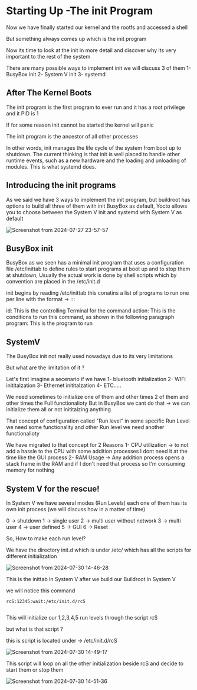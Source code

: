 # Starting Up -The init Program

Now we have finally started our kernel and the rootfs and accessed a shell

But something always comes up which is the init program

Now its time to look at the init in more detail and discover why its very important to the rest of the system



There are many possible ways to implement init we will discuss 3 of them
  1- BusyBox init
	2- System V init
	3- systemd


 ## After The Kernel Boots

The init program is the first program to ever run and it has a root privilege and it PID is 1

If for some reason init cannot be started the kernel will panic

The init program is the ancestor of all other processes



In other words, init manages the life cycle of the system from boot up to shutdown. 
The current thinking is that init is well placed to handle other runtime events, 
such as a new hardware and the loading and unloading of modules. This is what systemd does.



## Introducing the init programs

As we said we have 3 ways to implement the init program,
but buildroot has options to build all three of them with init BusyBox as default,
Yocto allows you to choose between the System V init and systemd with System V as default



![Screenshot from 2024-07-27 23-57-57](https://github.com/user-attachments/assets/c8f1e534-887e-46b0-a9b6-1e713606bf24)



## BusyBox init


BusyBox as we seen has a minimal init program that uses a configuration file /etc/inittab to define rules to start programs at boot up and to stop them at shutdown,
Usually the actual work is done by shell scripts which by convention are placed in the /etc/init.d



init begins by reading /etc/inittab this conatins a list of programs to run one per line with the format -> <id>::<action>:<program>


id: This is the controlling Terminal for the command 
action: This is the conditions to run this command, as shown in the following paragraph program: This is the program to run



## SystemV


The BusyBox init not really used nowadays due to its very limitations

But what are the limitation of it ?

Let's first imagine a secenario if we have
	1- bluetooth initialization
 	2- WIFI inititalzation
  	3- Ethernet inititalzation
   	4- ETC.....

We need sometimes to initialize one of them and other times 2 of them and other times the Full functionalioty
But in BusyBox we cant do that -> we can initialize them all or not inititalzing anything

That concept of configuration called "Run level" in some specific Run Level we need some functionality and other Run level we need another functionalioty

We have migrated to that concept for 2 Reasons
	1- CPU utilization -> to not add a hassle to the CPU with some addition processes I dont need it at the time like the GUI process
 	2- RAM Usage -> Any addition process opens a stack frame in the RAM and if I don't need that process so I'm consuming memory for nothing


## System V for the rescue!

In System V we have several modes (Run Levels) each one of them has its own init process (we will discuss how in a matter of time)


0 -> shutdown
1 -> single user
2 -> multi user without network
3 -> multi user
4 -> user defined
5 -> GUI
6 -> Reset

So, How to make each run level?

We have the directory init.d which is under /etc/ which has all the scripts for different initialization




![Screenshot from 2024-07-30 14-46-28](https://github.com/user-attachments/assets/d039a88a-a263-4852-b543-2663fa1c4ee3)



This is the inittab in System V after we build our Buildroot in System V


we will notice this command

```
rcS:12345:wait:/etc/init.d/rcS


```

This will initialize our 1,2,3,4,5 run levels through the script rcS

but what is that script ?

this is script is located under -> /etc/init.d/rcS


![Screenshot from 2024-07-30 14-49-17](https://github.com/user-attachments/assets/a49b7fa4-de01-4db0-8c0b-45b0b3428a83)




This script will loop on all the other initialization beside rcS and decide to start them or stop them 



![Screenshot from 2024-07-30 14-51-36](https://github.com/user-attachments/assets/5e69a621-5c57-47c3-90b8-444745827f39)







